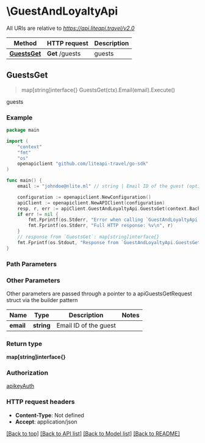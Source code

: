 # \GuestAndLoyaltyApi

All URIs are relative to *https://api.liteapi.travel/v2.0*

Method | HTTP request | Description
------------- | ------------- | -------------
[**GuestsGet**](GuestAndLoyaltyApi.md#GuestsGet) | **Get** /guests | guests



## GuestsGet

> map[string]interface{} GuestsGet(ctx).Email(email).Execute()

guests



### Example

```go
package main

import (
    "context"
    "fmt"
    "os"
    openapiclient "github.com/liteapi-travel/go-sdk"
)

func main() {
    email := "johndoe@nlite.ml" // string | Email ID of the guest (optional)

    configuration := openapiclient.NewConfiguration()
    apiClient := openapiclient.NewAPIClient(configuration)
    resp, r, err := apiClient.GuestAndLoyaltyApi.GuestsGet(context.Background()).Email(email).Execute()
    if err != nil {
        fmt.Fprintf(os.Stderr, "Error when calling `GuestAndLoyaltyApi.GuestsGet``: %v\n", err)
        fmt.Fprintf(os.Stderr, "Full HTTP response: %v\n", r)
    }
    // response from `GuestsGet`: map[string]interface{}
    fmt.Fprintf(os.Stdout, "Response from `GuestAndLoyaltyApi.GuestsGet`: %v\n", resp)
}
```

### Path Parameters



### Other Parameters

Other parameters are passed through a pointer to a apiGuestsGetRequest struct via the builder pattern


Name | Type | Description  | Notes
------------- | ------------- | ------------- | -------------
 **email** | **string** | Email ID of the guest | 

### Return type

**map[string]interface{}**

### Authorization

[apikeyAuth](../README.md#apikeyAuth)

### HTTP request headers

- **Content-Type**: Not defined
- **Accept**: application/json

[[Back to top]](#) [[Back to API list]](../README.md#documentation-for-api-endpoints)
[[Back to Model list]](../README.md#documentation-for-models)
[[Back to README]](../README.md)


